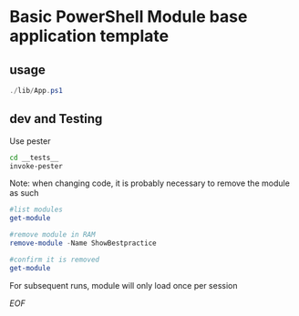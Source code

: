 # Basic PowerShell Module base application template

## usage

```PowerShell
./lib/App.ps1
```

## dev and Testing

Use pester

```sh
cd __tests__
invoke-pester
```

Note: when changing code, it is probably necessary to remove the module as such

```PowerShell
#list modules
get-module

#remove module in RAM
remove-module -Name ShowBestpractice

#confirm it is removed
get-module
```

For subsequent runs, module will only load once per session

_EOF_
